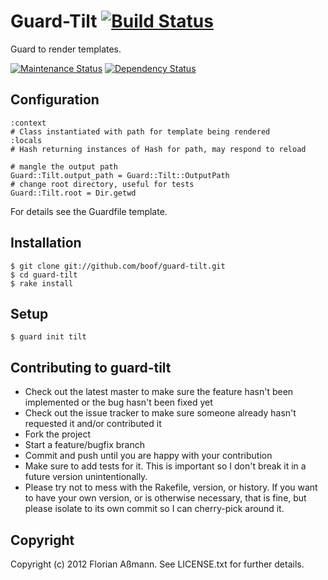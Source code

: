 # Guard-Tilt [![Build Status](https://secure.travis-ci.org/boof/guard-tilt.png?branch=master)](http://travis-ci.org/boof/guard-tilt)

Guard to render templates.

[![Maintenance Status](https://stillmaintained.com/boof/guard-tilt.png)](http://stillmaintained.com/boof/guard-tilt)
[![Dependency Status](https://gemnasium.com/boof/guard-tilt.png)](http://gemnasium.com/boof/guard-tilt)

## Configuration

    :context
    # Class instantiated with path for template being rendered
    :locals
    # Hash returning instances of Hash for path, may respond to reload

    # mangle the output path
    Guard::Tilt.output_path = Guard::Tilt::OutputPath
    # change root directory, useful for tests
    Guard::Tilt.root = Dir.getwd

For details see the Guardfile template.

## Installation

    $ git clone git://github.com/boof/guard-tilt.git
    $ cd guard-tilt
    $ rake install

## Setup

    $ guard init tilt

## Contributing to guard-tilt
 
* Check out the latest master to make sure the feature hasn't been implemented or the bug hasn't been fixed yet
* Check out the issue tracker to make sure someone already hasn't requested it and/or contributed it
* Fork the project
* Start a feature/bugfix branch
* Commit and push until you are happy with your contribution
* Make sure to add tests for it. This is important so I don't break it in a future version unintentionally.
* Please try not to mess with the Rakefile, version, or history. If you want to have your own version, or is otherwise necessary, that is fine, but please isolate to its own commit so I can cherry-pick around it.

## Copyright

Copyright (c) 2012 Florian Aßmann. See LICENSE.txt for further details.
